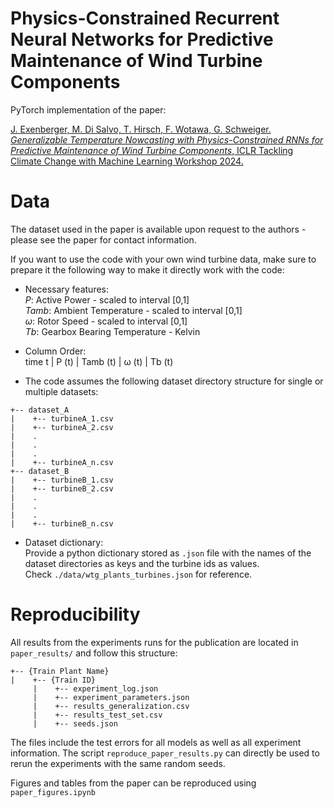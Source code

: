 # Physics-Constrained Recurrent Neural Networks for Predictive Maintenance of Wind Turbine Components

PyTorch implementation of the paper:


[
J. Exenberger, M. Di Salvo, T. Hirsch, F. Wotawa, G. Schweiger. *Generalizable Temperature Nowcasting with Physics-Constrained RNNs for Predictive Maintenance of Wind Turbine Components*, ICLR Tackling Climate Change with Machine Learning Workshop 2024.
]()

# Data

The dataset used in the paper is available upon request to the authors - please see the paper for contact information.

If you want to use the code with your own wind turbine data, make sure to prepare it the following way to make it directly work with the code:

- Necessary features:  
*P*: Active Power - scaled to interval [0,1]  
*Tamb*: Ambient Temperature - scaled to interval [0,1]   
*&omega;*: Rotor Speed - scaled to interval [0,1]   
*Tb*: Gearbox Bearing Temperature - Kelvin  

- Column Order:   
time t | P (t) | Tamb (t) | &omega; (t) | Tb (t)

- The code assumes the following dataset directory structure for single or multiple datasets:

```
+-- dataset_A
|    +-- turbineA_1.csv
|    +-- turbineA_2.csv
|    .
|    .
|    .
|    +-- turbineA_n.csv
+-- dataset_B
|    +-- turbineB_1.csv
|    +-- turbineB_2.csv
|    .
|    .
|    .
|    +-- turbineB_n.csv
```

- Dataset dictionary:    
Provide a python dictionary stored as ```.json``` file with the names of the dataset directories as keys and the turbine ids as values.   
Check ```./data/wtg_plants_turbines.json``` for reference.


# Reproducibility

All results from the experiments runs for the publication are located in ```paper_results/``` and follow this structure:

```
+-- {Train Plant Name}
|    +-- {Train ID}
     |    +-- experiment_log.json
     |    +-- experiment_parameters.json
     |    +-- results_generalization.csv
     |    +-- results_test_set.csv
     |    +-- seeds.json
```
The files include the test errors for all models as well as all experiment information. The script ```reproduce_paper_results.py``` can directly be used to rerun the experiments with the same random seeds.

Figures and tables from the paper can be reproduced using ```paper_figures.ipynb```
